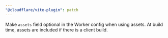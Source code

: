 ```yaml
---
"@cloudflare/vite-plugin": patch
---
```


Make `assets` field optional in the Worker config when using assets. At build time, assets are included if there is a client build.

